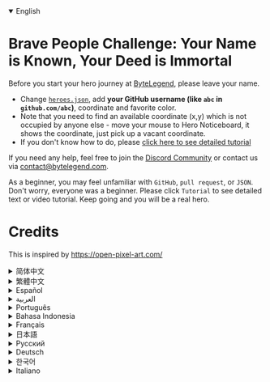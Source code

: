 <details open='true'>
<summary>English</summary>

# Brave People Challenge: Your Name is Known, Your Deed is Immortal

Before you start your hero journey at [ByteLegend](https://bytelegend.com), please leave your name.

- Change [`heroes.json`](https://github.com/ByteLegendQuest/remember-brave-people/blob/main/heroes.json), add **your GitHub username (like `abc` in `github.com/abc`)**, coordinate and favorite color.
- Note that you need to find an available coordinate (x,y) which is not occupied by anyone else - move your mouse to Hero Noticeboard, it shows the coordinate, just pick up a vacant coordinate.
- If you don't know how to do, please [click here to see detailed tutorial](https://github.com/ByteLegendQuest/remember-brave-people/blob/main/en/create-pr-via-web-editor.md)

If you need any help, feel free to join the [Discord Community](https://discord.gg/35RreUUGWt) or contact us via [contact@bytelegend.com](mailto:contact@bytelegend.com).

As a beginner, you may feel unfamiliar with `GitHub`, `pull request`, or `JSON`.
Don't worry, everyone was a beginner. Please click `Tutorial` to see detailed
text or video tutorial. Keep going and you will be a real hero.

# Credits

This is inspired by https://open-pixel-art.com/
</details>
<details>
<summary>简体中文</summary>

# 勇士挑战：你的名字镌刻此处，你的功绩永世长存

在开始[字节传说](https://bytelegend.com)的英雄旅程之前，请留下你的名字。

- 修改[`heroes.json`](https://github.com/ByteLegendQuest/remember-brave-people/blob/main/heroes.json)，在里面添加一行，写上你的**GitHub注册用户名(如`github.com/abc`里面的`abc`)**，坐标和喜欢的颜色。
- 注意，你需要选择一个没有被人占用过的格子(x,y)：将鼠标移动到英雄榜上，你可以在下方看到每个格子的坐标。
- 如果你不知道如何做，请[点击这里查看详细的图文教程](https://github.com/ByteLegendQuest/remember-brave-people/blob/main/zh/create-pr-via-web-editor.md)。

如果你需要任何帮助，欢迎加入官方玩家QQ群（在[首页](https://bytelegend.com)右下角的`联系 & 关于`菜单里可以找到入群方式）或者[Discord社区](https://discord.gg/35RreUUGWt)，或email至[contact@bytelegend.com](mailto:contact@bytelegend.com)。

作为初学者，您可能对`GitHub`, `pull request`, `JSON`这些概念十分陌生。没关系，每个人都曾是初学者。
请点击左侧的`教程`查看详细的文字或视频教程。坚持下去，你会成为真正的英雄。

# 致谢

本项目受 https://open-pixel-art.com/ 启发。
</details>
<details>
<summary>繁體中文</summary>

<h1>勇敢的人挑戰：你的名字是已知的，你的行為是不朽的</h1><p>在您開始您在<a href="https://bytelegend.com" target="_blank">ByteLegend</a>的英雄之旅之前，請留下您的名字。</p><ul><li>更改<a href="https://github.com/ByteLegendQuest/remember-brave-people/blob/main/heroes.json" target="_blank"><code class="notranslate">heroes.json</code></a> ，添加<strong>您的 GitHub 用戶名（如<code class="notranslate">github.com/abc</code>中的<code class="notranslate">abc</code> ）</strong> ，坐標和喜歡的顏色。</li><li>請注意，您需要找到一個未被其他人佔用的可用坐標（x，y） - 將鼠標移至英雄佈告欄，它會顯示坐標，只需選擇一個空坐標即可。</li><li>如果你不知道怎麼做，請<a href="https://github.com/ByteLegendQuest/remember-brave-people/blob/main/en/create-pr-via-web-editor.md" target="_blank">點擊這裡查看詳細教程</a></li></ul><p>如果您需要任何幫助，請隨時加入<a href="https://discord.gg/35RreUUGWt" target="_blank">Discord 社區</a>或通過<a href="mailto:contact@bytelegend.com" target="_blank">contact@bytelegend.com</a>聯繫我們。</p><p>作為初學者，您可能對<code class="notranslate">GitHub</code> 、 <code class="notranslate">pull request</code>或<code class="notranslate">JSON</code>感到陌生。別擔心，每個人都是初學者。請點擊<code class="notranslate">Tutorial</code>查看詳細的文字或視頻教程。繼續前進，您將成為真正的英雄。</p><h1>學分</h1><p>這是受到 https://open-pixel-art.com/ 的啟發</p></details>
<details>
<summary>Español</summary>

<h1>Desafío de personas valientes: tu nombre es conocido, tu acción es inmortal</h1><p> Antes de comenzar su viaje de héroe en <a href="https://bytelegend.com" target="_blank">ByteLegend</a> , deje su nombre.</p><ul><li> Cambie <a href="https://github.com/ByteLegendQuest/remember-brave-people/blob/main/heroes.json" target="_blank"><code class="notranslate">heroes.json</code></a> , agregue <strong>su nombre de usuario de GitHub (como <code class="notranslate">abc</code> en <code class="notranslate">github.com/abc</code> )</strong> , coordine y color favorito.</li><li> Tenga en cuenta que necesita encontrar una coordenada disponible (x, y) que no esté ocupada por nadie más: mueva el mouse hacia Hero Noticeboard, muestra la coordenada, simplemente elija una coordenada vacante.</li><li> Si no sabe cómo hacerlo, <a href="https://github.com/ByteLegendQuest/remember-brave-people/blob/main/en/create-pr-via-web-editor.md" target="_blank">haga clic aquí para ver el tutorial detallado.</a></li></ul><p> Si necesita ayuda, no dude en unirse a la <a href="https://discord.gg/35RreUUGWt" target="_blank">comunidad de Discord</a> o contáctenos a través de <a href="mailto:contact@bytelegend.com" target="_blank">contact@bytelegend.com</a> .</p><p> Como principiante, es posible que no esté familiarizado con <code class="notranslate">GitHub</code> , <code class="notranslate">pull request</code> de extracción o <code class="notranslate">JSON</code> . No te preocupes, todos eran principiantes. Haga clic en <code class="notranslate">Tutorial</code> para ver un texto detallado o un video tutorial. Sigue adelante y serás un verdadero héroe.</p><h1> Créditos</h1><p> Esto está inspirado en https://open-pixel-art.com/</p></details>
<details>
<summary>العربية</summary>

<h1 style=";text-align:right;direction:rtl">تحدي الأشخاص الشجعان: اسمك معروف ، فعلك خالد</h1><p style=";text-align:right;direction:rtl"> قبل أن تبدأ رحلتك البطل في <a href="https://bytelegend.com" target="_blank">ByteLegend</a> ، يرجى ترك اسمك.</p><ul style=";text-align:right;direction:rtl"><li style=";text-align:right;direction:rtl"> قم بتغيير <a href="https://github.com/ByteLegendQuest/remember-brave-people/blob/main/heroes.json" target="_blank"><code class="notranslate">heroes.json</code></a> ، وأضف <strong>اسم مستخدم GitHub الخاص بك (مثل <code class="notranslate">abc</code> في <code class="notranslate">github.com/abc</code> )</strong> ، وقم بالتنسيق واللون المفضل.</li><li style=";text-align:right;direction:rtl"> لاحظ أنك بحاجة إلى العثور على إحداثيات متاحة (س ، ص) لا يشغلها أي شخص آخر - حرك الماوس إلى لوحة ملاحظات Hero ، فهي تُظهر الإحداثيات ، ما عليك سوى اختيار إحداثيات شاغرة.</li><li style=";text-align:right;direction:rtl"> إذا كنت لا تعرف كيفية القيام بذلك ، فالرجاء <a href="https://github.com/ByteLegendQuest/remember-brave-people/blob/main/en/create-pr-via-web-editor.md" target="_blank">النقر هنا لمشاهدة البرنامج التعليمي المفصل</a></li></ul><p style=";text-align:right;direction:rtl"> إذا كنت بحاجة إلى أي مساعدة ، فلا تتردد في الانضمام إلى <a href="https://discord.gg/35RreUUGWt" target="_blank">مجتمع Discord</a> أو الاتصال بنا عبر <a href="mailto:contact@bytelegend.com" target="_blank">contact@bytelegend.com</a> .</p><p style=";text-align:right;direction:rtl"> كمبتدئ ، قد تشعر بأنك غير معتاد على <code class="notranslate">GitHub</code> أو <code class="notranslate">pull request</code> أو <code class="notranslate">JSON</code> . لا تقلق ، كان الجميع مبتدئين. الرجاء النقر فوق <code class="notranslate">Tutorial</code> لمشاهدة نص مفصل أو فيديو تعليمي. استمر وستكون بطلا حقيقيا.</p><h1 style=";text-align:right;direction:rtl"> الاعتمادات</h1><p style=";text-align:right;direction:rtl"> هذا مستوحى من https://open-pixel-art.com/</p></details>
<details>
<summary>Português</summary>

<h1>Brave People Challenge: Seu nome é conhecido, sua ação é imortal</h1><p> Antes de iniciar sua jornada de herói no <a href="https://bytelegend.com" target="_blank">ByteLegend</a> , por favor, deixe seu nome.</p><ul><li> Altere <a href="https://github.com/ByteLegendQuest/remember-brave-people/blob/main/heroes.json" target="_blank"><code class="notranslate">heroes.json</code></a> , adicione <strong>seu nome de usuário do GitHub (como <code class="notranslate">abc</code> em <code class="notranslate">github.com/abc</code> )</strong> , coordenada e cor favorita.</li><li> Observe que você precisa encontrar uma coordenada disponível (x,y) que não esteja ocupada por mais ninguém - mova o mouse para o Hero Noticeboard, ele mostra a coordenada, apenas pegue uma coordenada vaga.</li><li> Se você não sabe como fazer, por favor <a href="https://github.com/ByteLegendQuest/remember-brave-people/blob/main/en/create-pr-via-web-editor.md" target="_blank">clique aqui para ver o tutorial detalhado</a></li></ul><p> Se precisar de ajuda, sinta-se à vontade para se juntar à <a href="https://discord.gg/35RreUUGWt" target="_blank">Comunidade Discord</a> ou entre em contato conosco via <a href="mailto:contact@bytelegend.com" target="_blank">contact@bytelegend.com</a> .</p><p> Como iniciante, você pode não estar familiarizado com <code class="notranslate">GitHub</code> , <code class="notranslate">pull request</code> ou <code class="notranslate">JSON</code> . Não se preocupe, todo mundo era um iniciante. Clique em <code class="notranslate">Tutorial</code> para ver o texto detalhado ou o tutorial em vídeo. Continue e você será um verdadeiro herói.</p><h1> Créditos</h1><p> Isso é inspirado em https://open-pixel-art.com/</p></details>
<details>
<summary>Bahasa Indonesia</summary>

<h1>Tantangan Orang Berani: Nama Anda Dikenal, Perbuatan Anda Abadi</h1><p> Sebelum Anda memulai perjalanan pahlawan Anda di <a href="https://bytelegend.com" target="_blank">ByteLegend</a> , silakan tinggalkan nama Anda.</p><ul><li> Ubah <a href="https://github.com/ByteLegendQuest/remember-brave-people/blob/main/heroes.json" target="_blank"><code class="notranslate">heroes.json</code></a> , tambahkan <strong>nama pengguna GitHub Anda (seperti <code class="notranslate">abc</code> di <code class="notranslate">github.com/abc</code> )</strong> , koordinat dan warna favorit.</li><li> Perhatikan bahwa Anda perlu menemukan koordinat yang tersedia (x,y) yang tidak ditempati oleh orang lain - gerakkan mouse Anda ke Papan Pengumuman Pahlawan, itu menunjukkan koordinat, cukup ambil koordinat yang kosong.</li><li> Jika Anda tidak tahu bagaimana melakukannya, silakan <a href="https://github.com/ByteLegendQuest/remember-brave-people/blob/main/en/create-pr-via-web-editor.md" target="_blank">klik di sini untuk melihat tutorial terperinci</a></li></ul><p> Jika Anda memerlukan bantuan, jangan ragu untuk bergabung dengan <a href="https://discord.gg/35RreUUGWt" target="_blank">Komunitas Discord</a> atau hubungi kami melalui <a href="mailto:contact@bytelegend.com" target="_blank">contact@bytelegend.com</a> .</p><p> Sebagai pemula, Anda mungkin merasa asing dengan <code class="notranslate">GitHub</code> , <code class="notranslate">pull request</code> , atau <code class="notranslate">JSON</code> . Jangan khawatir, semua orang adalah pemula. Silahkan klik <code class="notranslate">Tutorial</code> untuk melihat teks atau video tutorial secara detail. Teruskan dan Anda akan menjadi pahlawan sejati.</p><h1> kredit</h1><p> Ini terinspirasi oleh https://open-pixel-art.com/</p></details>
<details>
<summary>Français</summary>

<h1>Brave People Challenge : Votre nom est connu, votre acte est immortel</h1><p> Avant de commencer votre voyage de héros chez <a href="https://bytelegend.com" target="_blank">ByteLegend</a> , veuillez laisser votre nom.</p><ul><li> Modifiez <a href="https://github.com/ByteLegendQuest/remember-brave-people/blob/main/heroes.json" target="_blank"><code class="notranslate">heroes.json</code></a> , ajoutez <strong>votre nom d&#39;utilisateur GitHub (comme <code class="notranslate">abc</code> dans <code class="notranslate">github.com/abc</code> )</strong> , coordonnez et couleur préférée.</li><li> Notez que vous devez trouver une coordonnée disponible (x, y) qui n&#39;est occupée par personne d&#39;autre - déplacez votre souris sur Hero Noticeboard, il affiche la coordonnée, prenez simplement une coordonnée vacante.</li><li> Si vous ne savez pas comment faire, veuillez <a href="https://github.com/ByteLegendQuest/remember-brave-people/blob/main/en/create-pr-via-web-editor.md" target="_blank">cliquer ici pour voir le tutoriel détaillé</a></li></ul><p> Si vous avez besoin d&#39;aide, n&#39;hésitez pas à rejoindre la <a href="https://discord.gg/35RreUUGWt" target="_blank">communauté Discord</a> ou à nous contacter via <a href="mailto:contact@bytelegend.com" target="_blank">contact@bytelegend.com</a> .</p><p> En tant que débutant, vous ne vous sentirez peut-être pas familier avec <code class="notranslate">GitHub</code> , <code class="notranslate">pull request</code> ou <code class="notranslate">JSON</code> . Rassurez-vous, tout le monde était débutant. Veuillez cliquer sur <code class="notranslate">Tutorial</code> pour voir le texte détaillé ou le didacticiel vidéo. Continuez et vous serez un vrai héros.</p><h1> Crédits</h1><p> Ceci est inspiré de https://open-pixel-art.com/</p></details>
<details>
<summary>日本語</summary>

<h1>勇敢な人々の挑戦：あなたの名前は知られています、あなたの行為は不滅です</h1><p><a href="https://bytelegend.com" target="_blank">ByteLegend</a>でヒーローの旅を始める前に、名前を残してください。</p><ul><li> <a href="https://github.com/ByteLegendQuest/remember-brave-people/blob/main/heroes.json" target="_blank"><code class="notranslate">heroes.json</code></a>を変更し<strong><code class="notranslate">github.com/abc</code> GitHubのユーザー名（github.com/abcの<code class="notranslate">abc</code>など）</strong> 、座標、お気に入りの色を追加します。</li><li>他の人が使用していない使用可能な座標（x、y）を見つける必要があることに注意してください。マウスをヒーロー掲示板に移動すると、座標が表示され、空の座標を取得するだけです。</li><li>方法がわからない場合は、 <a href="https://github.com/ByteLegendQuest/remember-brave-people/blob/main/en/create-pr-via-web-editor.md" target="_blank">ここをクリックして詳細なチュートリアルをご覧ください</a></li></ul><p>ヘルプが必要な場合は、 <a href="https://discord.gg/35RreUUGWt" target="_blank">Discordコミュニティ</a>に参加するか、contact <a href="mailto:contact@bytelegend.com" target="_blank">@ bytelegend.com</a>からお問い合わせください。</p><p>初心者の方は、 <code class="notranslate">GitHub</code> 、 <code class="notranslate">pull request</code> 、または<code class="notranslate">JSON</code>に慣れていないように感じるかもしれません。心配しないでください、誰もが初心者でした。詳細なテキストまたはビデオチュートリアルを表示するには、[ <code class="notranslate">Tutorial</code> ]をクリックしてください。続ければ、あなたは本当のヒーローになります。</p><h1>クレジット</h1><p>これはhttps://open-pixel-art.com/に触発されています</p></details>
<details>
<summary>Русский</summary>

<h1>Вызов смелых людей: Ваше имя известно, ваш поступок бессмертен</h1><p> Прежде чем начать свое героическое путешествие в <a href="https://bytelegend.com" target="_blank">ByteLegend</a> , пожалуйста, оставьте свое имя.</p><ul><li> Измените <a href="https://github.com/ByteLegendQuest/remember-brave-people/blob/main/heroes.json" target="_blank"><code class="notranslate">heroes.json</code></a> , добавьте <strong>свое имя пользователя GitHub (например, <code class="notranslate">abc</code> в <code class="notranslate">github.com/abc</code> )</strong> , координаты и любимый цвет.</li><li> Обратите внимание, что вам нужно найти доступную координату (x, y), которая никем не занята - наведите указатель мыши на доску объявлений героев, она показывает координату, просто выберите свободную координату.</li><li> Если вы не знаете, как это сделать, <a href="https://github.com/ByteLegendQuest/remember-brave-people/blob/main/en/create-pr-via-web-editor.md" target="_blank">нажмите здесь, чтобы просмотреть подробное руководство.</a></li></ul><p> Если вам нужна помощь, присоединяйтесь к <a href="https://discord.gg/35RreUUGWt" target="_blank">сообществу Discord</a> или свяжитесь с нами по <a href="mailto:contact@bytelegend.com" target="_blank">адресу contact@bytelegend.com</a> .</p><p> Как новичок, вы можете чувствовать себя незнакомым с <code class="notranslate">GitHub</code> , <code class="notranslate">pull request</code> или <code class="notranslate">JSON</code> . Не волнуйтесь, все были новичками. Нажмите <code class="notranslate">Tutorial</code> , чтобы просмотреть подробный текстовый или видеоурок. Продолжай, и ты станешь настоящим героем.</p><h1> Кредиты</h1><p> Это вдохновлено https://open-pixel-art.com/</p></details>
<details>
<summary>Deutsch</summary>

<h1>Brave People Challenge: Dein Name ist bekannt, deine Tat ist unsterblich</h1><p> Bevor Sie Ihre Heldenreise bei <a href="https://bytelegend.com" target="_blank">ByteLegend beginnen</a> , hinterlassen Sie bitte Ihren Namen.</p><ul><li> Ändern <a href="https://github.com/ByteLegendQuest/remember-brave-people/blob/main/heroes.json" target="_blank"><code class="notranslate">heroes.json</code></a> , fügen <strong>Sie Ihren GitHub-Benutzernamen (wie <code class="notranslate">abc</code> in <code class="notranslate">github.com/abc</code> )</strong> , Koordinate und Lieblingsfarbe hinzu.</li><li> Beachten Sie, dass Sie eine verfügbare Koordinate (x,y) finden müssen, die von niemand anderem besetzt ist – bewegen Sie Ihre Maus auf das Hero Noticeboard, es zeigt die Koordinate, nehmen Sie einfach eine freie Koordinate auf.</li><li> Wenn Sie nicht wissen, wie das geht, <a href="https://github.com/ByteLegendQuest/remember-brave-people/blob/main/en/create-pr-via-web-editor.md" target="_blank">klicken Sie bitte hier, um ein detailliertes Tutorial zu sehen</a></li></ul><p> Wenn Sie Hilfe benötigen, können Sie sich gerne der <a href="https://discord.gg/35RreUUGWt" target="_blank">Discord Community</a> anschließen oder uns über <a href="mailto:contact@bytelegend.com" target="_blank">contact@bytelegend.com kontaktieren</a> .</p><p> Als Anfänger fühlen Sie sich möglicherweise mit <code class="notranslate">GitHub</code> , <code class="notranslate">pull request</code> oder <code class="notranslate">JSON</code> nicht vertraut. Keine Sorge, alle waren Anfänger. Bitte klicken Sie auf <code class="notranslate">Tutorial</code> , um einen ausführlichen Text oder ein Video-Tutorial anzuzeigen. Machen Sie weiter und Sie werden ein echter Held sein.</p><h1> Kredite</h1><p> Dies ist inspiriert von https://open-pixel-art.com/</p></details>
<details>
<summary>한국어</summary>

<h1>용감한 사람들 챌린지: 당신의 이름은 알려져 있고, 당신의 행위는 영원합니다</h1><p> <a href="https://bytelegend.com" target="_blank">ByteLegend</a> 에서 영웅의 여정을 시작하기 전에 이름을 남겨주세요.</p><ul><li> <a href="https://github.com/ByteLegendQuest/remember-brave-people/blob/main/heroes.json" target="_blank"><code class="notranslate">heroes.json</code></a> 을 변경하고 <strong>GitHub 사용자 이름(예: <code class="notranslate">github.com/abc</code> 의 <code class="notranslate">abc</code> )</strong> , 좌표 및 좋아하는 색상을 추가합니다.</li><li> 다른 사람이 차지하지 않은 사용 가능한 좌표(x,y)를 찾아야 합니다. 마우스를 영웅 게시판으로 이동하면 좌표가 표시되고 빈 좌표를 선택하기만 하면 됩니다.</li><li> 방법을 모르면 <a href="https://github.com/ByteLegendQuest/remember-brave-people/blob/main/en/create-pr-via-web-editor.md" target="_blank">여기를 클릭하여 자세한 자습서를 참조하십시오.</a></li></ul><p> 도움이 필요하면 언제든지 <a href="https://discord.gg/35RreUUGWt" target="_blank">Discord 커뮤니티</a> 에 가입하거나 <a href="mailto:contact@bytelegend.com" target="_blank">contact@bytelegend.com</a> 을 통해 문의하세요.</p><p> 초보자로서 <code class="notranslate">GitHub</code> , <code class="notranslate">pull request</code> 또는 <code class="notranslate">JSON</code> 에 익숙하지 않을 수 있습니다. 걱정 마세요, 모두가 초보자였습니다. 자세한 텍스트 또는 비디오 자습서를 보려면 <code class="notranslate">Tutorial</code> 를 클릭하십시오. 계속하면 진정한 영웅이 될 것입니다.</p><h1> 크레딧</h1><p> 이것은 https://open-pixel-art.com/에서 영감을 받았습니다.</p></details>
<details>
<summary>Italiano</summary>

<h1>Sfida delle persone coraggiose: il tuo nome è noto, la tua azione è immortale</h1><p> Prima di iniziare il tuo viaggio da eroe su <a href="https://bytelegend.com" target="_blank">ByteLegend</a> , lascia il tuo nome.</p><ul><li> Cambia <a href="https://github.com/ByteLegendQuest/remember-brave-people/blob/main/heroes.json" target="_blank"><code class="notranslate">heroes.json</code></a> , aggiungi <strong>il tuo nome utente GitHub (come <code class="notranslate">abc</code> in <code class="notranslate">github.com/abc</code> )</strong> , coordina e colore preferito.</li><li> Nota che devi trovare una coordinata disponibile (x,y) che non sia occupata da nessun altro: sposta il mouse su Hero Noticeboard, mostra la coordinata, prendi solo una coordinata libera.</li><li> Se non sai come fare, <a href="https://github.com/ByteLegendQuest/remember-brave-people/blob/main/en/create-pr-via-web-editor.md" target="_blank">clicca qui per vedere il tutorial dettagliato</a></li></ul><p> Se hai bisogno di aiuto, non esitare a unirti alla <a href="https://discord.gg/35RreUUGWt" target="_blank">community di Discord</a> o contattaci tramite <a href="mailto:contact@bytelegend.com" target="_blank">contact@bytelegend.com</a> .</p><p> Come principiante, potresti non avere familiarità con <code class="notranslate">GitHub</code> , <code class="notranslate">pull request</code> o <code class="notranslate">JSON</code> . Non preoccuparti, tutti erano principianti. Fare clic su <code class="notranslate">Tutorial</code> per visualizzare un tutorial dettagliato di testo o video. Continua così e sarai un vero eroe.</p><h1> Crediti</h1><p> Questo è ispirato da https://open-pixel-art.com/</p></details>